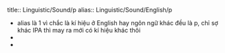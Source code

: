 title:: Linguistic/Sound/p
alias:: Linguistic/Sound/English/p

- alias là 1 vì chắc là kí hiệu ở English hay ngôn ngữ khác đều là p, chỉ sợ khác IPA thì may ra mới có kí hiệu khác thôi
-
-